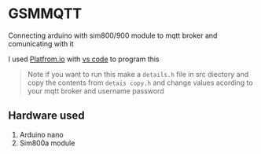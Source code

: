 # GSMMQTT

Connecting arduino with sim800/900 module to mqtt broker and comunicating with it

I used [Platfrom.io](https://platformio.org/) with [vs code](https://code.visualstudio.com/) to program this

> Note
if you want to run this make a `details.h` file in src diectory and copy the contents from `detais copy.h` and change values acording to your mqtt broker and username password

## Hardware used

1. Arduino nano
2. Sim800a module
